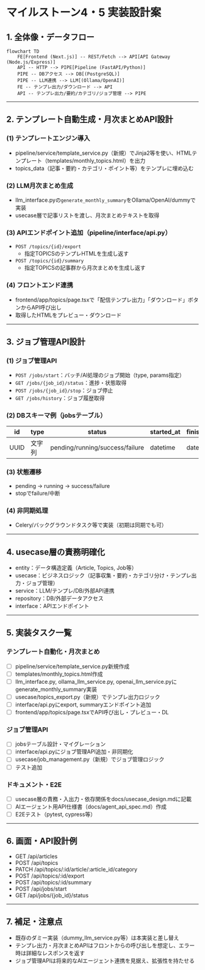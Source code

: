 # マイルストーン4・5 実装設計案

## 1. 全体像・データフロー

```mermaid
flowchart TD
    FE[Frontend (Next.js)] -- REST/Fetch --> API[API Gateway (Node.js/Express)]
    API -- HTTP --> PIPE[Pipeline (FastAPI/Python)]
    PIPE -- DBアクセス --> DB[(PostgreSQL)]
    PIPE -- LLM連携 --> LLM[(Ollama/OpenAI)]
    FE -- テンプレ出力/ダウンロード --> API
    API -- テンプレ出力/要約/カテゴリ/ジョブ管理 --> PIPE
```

---

## 2. テンプレート自動生成・月次まとめAPI設計

### (1) テンプレートエンジン導入
- pipeline/service/template_service.py（新規）でJinja2等を使い、HTMLテンプレート（templates/monthly_topics.html）を出力
- topics_data（記事・要約・カテゴリ・ポイント等）をテンプレに埋め込む

### (2) LLM月次まとめ生成
- llm_interface.pyの`generate_monthly_summary`をOllama/OpenAI/dummyで実装
- usecase層で記事リストを渡し、月次まとめテキストを取得

### (3) APIエンドポイント追加（pipeline/interface/api.py）
- `POST /topics/{id}/export`  
  - 指定TOPICSのテンプレHTMLを生成し返す
- `POST /topics/{id}/summary`  
  - 指定TOPICSの記事群から月次まとめを生成し返す

### (4) フロントエンド連携
- frontend/app/topics/page.tsxで「配信テンプレ出力」「ダウンロード」ボタンからAPI呼び出し
- 取得したHTMLをプレビュー・ダウンロード

---

## 3. ジョブ管理API設計

### (1) ジョブ管理API
- `POST /jobs/start`：バッチ/AI処理のジョブ開始（type, params指定）
- `GET /jobs/{job_id}/status`：進捗・状態取得
- `POST /jobs/{job_id}/stop`：ジョブ停止
- `GET /jobs/history`：ジョブ履歴取得

### (2) DBスキーマ例（jobsテーブル）
| id | type | status | started_at | finished_at | result |
|----|------|--------|------------|-------------|--------|
| UUID | 文字列 | pending/running/success/failure | datetime | datetime | JSON/text |

### (3) 状態遷移
- pending → running → success/failure
- stopでfailure/中断

### (4) 非同期処理
- Celery/バックグラウンドタスク等で実装（初期は同期でも可）

---

## 4. usecase層の責務明確化

- entity：データ構造定義（Article, Topics, Job等）
- usecase：ビジネスロジック（記事収集・要約・カテゴリ分け・テンプレ出力・ジョブ管理）
- service：LLM/テンプレ/DB/外部API連携
- repository：DB/外部データアクセス
- interface：APIエンドポイント

---

## 5. 実装タスク一覧

### テンプレート自動化・月次まとめ
- [ ] pipeline/service/template_service.py新規作成
- [ ] templates/monthly_topics.html作成
- [ ] llm_interface.py, ollama_llm_service.py, openai_llm_service.pyにgenerate_monthly_summary実装
- [ ] usecase/topics_export.py（新規）でテンプレ出力ロジック
- [ ] interface/api.pyにexport, summaryエンドポイント追加
- [ ] frontend/app/topics/page.tsxでAPI呼び出し・プレビュー・DL

### ジョブ管理API
- [ ] jobsテーブル設計・マイグレーション
- [ ] interface/api.pyにジョブ管理API追加・非同期化
- [ ] usecase/job_management.py（新規）でジョブ管理ロジック
- [ ] テスト追加

### ドキュメント・E2E
- [ ] usecase層の責務・入出力・依存関係をdocs/usecase_design.mdに記載
- [ ] AIエージェント用API仕様書（docs/agent_api_spec.md）作成
- [ ] E2Eテスト（pytest, cypress等）

---

## 6. 画面・API設計例

- GET /api/articles
- POST /api/topics
- PATCH /api/topics/:id/article/:article_id/category
- POST /api/topics/:id/export
- POST /api/topics/:id/summary
- POST /api/jobs/start
- GET /api/jobs/{job_id}/status

---

## 7. 補足・注意点

- 既存のダミー実装（dummy_llm_service.py等）は本実装と差し替え
- テンプレ出力・月次まとめAPIはフロントからの呼び出しを想定し、エラー時は詳細なレスポンスを返す
- ジョブ管理APIは将来的なAIエージェント連携を見据え、拡張性を持たせる